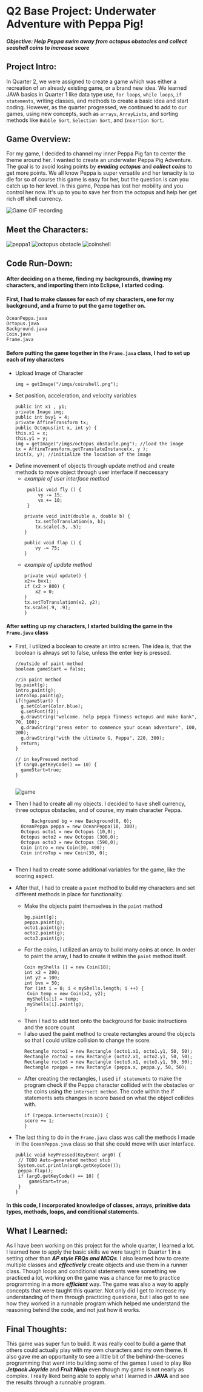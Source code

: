 # **Q2 Base Project: Underwater Adventure with Peppa Pig!**
#### ***Objective: Help Peppa swim away from octopus obstacles and collect seashell coins to increase score***


## **Project Intro:**
In Quarter 2, we were assigned to create a game which was either a recreation of an already existing game, or a brand new idea. 
We learned JAVA basics in Quarter 1 like data type use, `for loops`, `while loops`, `if statements`, writing classes, and methods to create a basic idea and start coding.
However, as the quarter progressed, we continued to add to our games, using new concepts, such as `arrays`, `ArrayLists`, and sorting methods like `Bubble Sort`, `Selection Sort`, and `Insertion Sort`. 

## **Game Overview:**
For my game, I decided to channel my inner Peppa Pig fan to center the theme around her. I wanted to create an underwater Peppa Pig Adventure. The goal is to avoid losing points by ***evading octopus*** and ***collect coins*** to get more points. We all know Peppa is super versatile and her tenacity is to die for so of course this game is easy for her, but the question is can you catch up to her level. In this game, Peppa has lost her mobility and you control her now. It's up to you to save her from the octopus and help her get rich off shell currency.  

![Game GIF recording](https://user-images.githubusercontent.com/70664950/148616276-9d9905af-cb97-4c10-8976-aa47a80b6436.gif)

## **Meet the Characters:**
![peppa1](https://user-images.githubusercontent.com/70664950/148616878-faf66f43-fbda-4332-a775-78d6a30b992b.png)
![octopus obstacle](https://user-images.githubusercontent.com/70664950/148616357-8a09070e-b1a3-4277-bf4a-500ebc1958da.png)
![coinshell](https://user-images.githubusercontent.com/70664950/148616405-5bdb14cf-3ddc-4f44-a8b0-0def50d7bfb2.png)

## **Code Run-Down:**
#### After deciding on a theme, finding my backgrounds, drawing my characters, and importing them into Eclipse, I started coding. 

#### First, I had to make classes for each of my characters, one for my background, and a frame to put the game together on. 
```
OceanPeppa.java
Octopus.java
Background.java
Coin.java
Frame.java
```

#### Before putting the game together in the `Frame.java` class, I had to set up each of my characters
- Upload Image of Character
  ```
  img = getImage("/imgs/coinshell.png");
  ```
- Set position, acceleration, and velocity variables
  ```
  public int x1 , y1;
  private Image img;
  public int bvy1 = 4;
  private AffineTransform tx;
  public Octopus(int x, int y) {
  this.x1 = x;
  this.y1 = y;
  img = getImage("/imgs/octopus obstacle.png"); //load the image
  tx = AffineTransform.getTranslateInstance(x, y );
  init(x, y); //initialize the location of the image
  ```
- Define movement of objects through update method and create methods to move object through user interface if neccessary
  - *example of user interface method*
    ```
     public void fly () {
		 vy -= 15;
		 vx += 10;
	 }
	
	private void init(double a, double b) {
		tx.setToTranslation(a, b);
		tx.scale(.5, .5);
	}
	
	public void flap () {
		vy -= 75;
	}
    ```
  - *example of update method*
    ```
    private void update() {
	x2+= bvx1;		 
	if (x2 > 800) {
		x2 = 0;
	}		
	tx.setToTranslation(x2, y2);
	tx.scale(.9, .9);
    }
    ```
 
#### After setting up my characters, I started building the game in the `Frame.java` class
- First, I utilized a boolean to create an intro screen. The idea is, that the boolean is always set to false, unless the enter key is pressed. 
  ```
  //outside of paint method
  boolean gameStart = false;
  
  //in paint method
  bg.paint(g);
  intro.paint(g);
  introTop.paint(g);
  if(!gameStart) {
	g.setColor(Color.blue);
	g.setFont(f2);
	g.drawString("welcome. help peppa finness octopus and make bank", 70, 100);
	g.drawString("press enter to commence your ocean adventure", 100, 200);
	g.drawString("with the ultimate G, Peppa", 220, 300);
	return;
  } 
  
  // in keyPressed method
  if (arg0.getKeyCode() == 10) {
	gameStart=true;
  }
 
  ```
  ![game](https://user-images.githubusercontent.com/70664950/148460073-3febfd30-9c2b-4514-9756-9609bbd90761.PNG)

- Then I had to create all my objects. I decided to have shell currency, three octopus obstacles, and of course, my main character Peppa.
  ```
        Background bg = new Background(0, 0);
	OceanPeppa peppa = new OceanPeppa(10, 300);
	Octopus octo1 = new Octopus (10,0);
	Octopus octo2 = new Octopus (300,0);
	Octopus octo3 = new Octopus (590,0);
	Coin intro = new Coin(30, 490);
	Coin introTop = new Coin(30, 0);
	
  ```
  
- Then I had to create some additional variables for the game, like the scoring aspect.
- After that, I had to create a `paint` method to build my characters and set different methods in place for functionality.
  - Make the objects paint themselves in the `paint` method
    ```
    bg.paint(g);
    peppa.paint(g);
    octo1.paint(g);
    octo2.paint(g);
    octo3.paint(g);
    ```
  - For the coins, I utilized an array to build many coins at once. In order to paint the array, I had to create it within the `paint` method itself. 
    ```
    Coin myShells [] = new Coin[18];
    int x2 = 200;
    int y2 = 100;
    int bvx = 50;
    for (int i = 0; i < myShells.length; i ++) {
	 Coin temp = new Coin(x2, y2);
	 myShells[i] = temp;
	 myShells[i].paint(g);
    }
    ```
  - Then I had to add text onto the background for basic instructions and the score count
  - I also used the paint method to create rectangles around the objects so that I could utilize collision to change the score. 
    ```
    Rectangle rocto1 = new Rectangle (octo1.x1, octo1.y1, 50, 50);
    Rectangle rocto2 = new Rectangle (octo2.x1, octo2.y1, 50, 50);
    Rectangle rocto3 = new Rectangle (octo3.x1, octo3.y1, 50, 50);
    Rectangle rpeppa = new Rectangle (peppa.x, peppa.y, 50, 50);
    ```
  - After creating the rectangles, I used `if statements` to make the program check if the Peppa character collided with the obstacles or the coins using the `intersect method`. The code within the if statements sets changes in score based on what the object collides with.
    ```
    if (rpeppa.intersects(rcoin)) {
	score += 1;
    }
    ```
 - The last thing to do in the `Frame.java` class was call the methods I made in the `OceanPeppa.java` class so that she could move with user interface.
   ```
   public void keyPressed(KeyEvent arg0) {
	// TODO Auto-generated method stub
	System.out.println(arg0.getKeyCode());
	peppa.flap();
	if (arg0.getKeyCode() == 10) {
		gameStart=true;
	}
   }
   
#### In this code, I incorporated knowledge of classes, arrays, primitive data types, methods, loops, and conditional statements.  
 
## **What I Learned:**
As I have been working on this project for the whole quarter, I learned a lot. I learned how to apply the basic skills we were taught in Quarter 1 in a setting other than ***AP style FRQs and MCQs***. I also learned how to create multiple classes and ***effectively*** create objects and use them in a runner class. Though loops and conditional statements were something we practiced a lot, working on the game was a chance for me to practice programming in a more ***efficient*** way. The game was also a way to apply concepts that were taught this quarter. Not only did I get to increase my understanding of them through practicing questions, but I also got to see how they worked in a runnable program which helped me understand the reasoning behind the code, and not just how it works.

## **Final Thoughts:**
This game was super fun to build. It was really cool to build a game that others could actually play with my own characters and my own theme. It also gave me an opportunity to see a little bit of the behind-the-scenes programming that went into building some of the games I used to play like ***Jetpack Joyride*** and ***Fruit Ninja*** even though my game is not nearly as complex. I really liked being able to apply what I learned in **JAVA** and see the results through a runnable program. 


